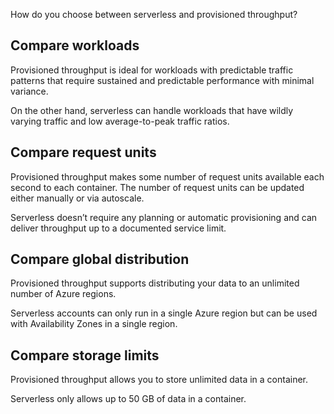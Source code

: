 How do you choose between serverless and provisioned throughput?

## Compare workloads

Provisioned throughput is ideal for workloads with predictable traffic patterns that require sustained and predictable performance with minimal variance.

On the other hand, serverless can handle workloads that have wildly varying traffic and low average-to-peak traffic ratios.

## Compare request units

Provisioned throughput makes some number of request units available each second to each container. The number of request units can be updated either manually or via autoscale.

Serverless doesn’t require any planning or automatic provisioning and can deliver throughput up to a documented service limit.

## Compare global distribution

Provisioned throughput supports distributing your data to an unlimited number of Azure regions.

Serverless accounts can only run in a single Azure region but can be used with Availability Zones in a single region.

## Compare storage limits

Provisioned throughput allows you to store unlimited data in a container.

Serverless only allows up to 50 GB of data in a container.
